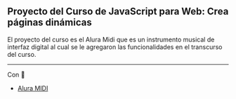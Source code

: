 ## Proyecto del Curso de JavaScript para Web: Crea páginas dinámicas

El proyecto del curso es el Alura Midi que es un instrumento musical de interfaz digital al cual se le agregaron las funcionalidades en el transcurso del curso. 


---
 Con :blue_heart: 
- [Alura MIDI](https://chelio1902.github.io/MIDI/)



